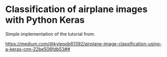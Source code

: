 # Classification of airplane images with Python Keras 
Simple implementation of the tutorial from:

https://medium.com/@kylepob61392/airplane-image-classification-using-a-keras-cnn-22be506fdb53##
